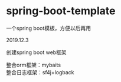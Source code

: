 # spring-boot-template
一个spring boot模板，方便以后再用

2019.12.3

创建spring boot web框架

整合orm框架：mybaits\
整合日志框架：sf4j+logback
